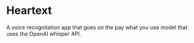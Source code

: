 # Heartext

A voice recognitation app that goes on the pay what you use model that uses the OpenAI whisper API.
